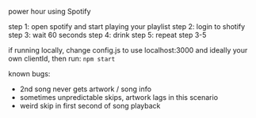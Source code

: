 power hour using Spotify

step 1: open spotify and start playing your playlist
step 2: login to shotify
step 3: wait 60 seconds
step 4: drink
step 5: repeat step 3-5

if running locally, change config.js to use localhost:3000 and ideally your own clientId, then run:
`npm start`

known bugs:

- 2nd song never gets artwork / song info
- sometimes unpredictable skips, artwork lags in this scenario
- weird skip in first second of song playback
